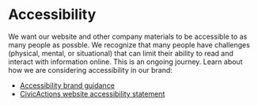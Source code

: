 # Accessibility

We want our website and other company materials to be accessible to as many people as possble. We recognize that many people have challenges (physical, mental, or situational) that can limit their ability to read and interact with information online. This is an ongoing journey. Learn about how we are considering accessibility in our brand:

- [Accessibility brand guidance](https://docs.google.com/document/d/1RbObm17o__QmMJpoY4MAbIrnZl-vksvemnfoI_EaYXE/edit#)
- [CivicActions website accessibility statement](https://civicactions.com/accessibility-statement)
